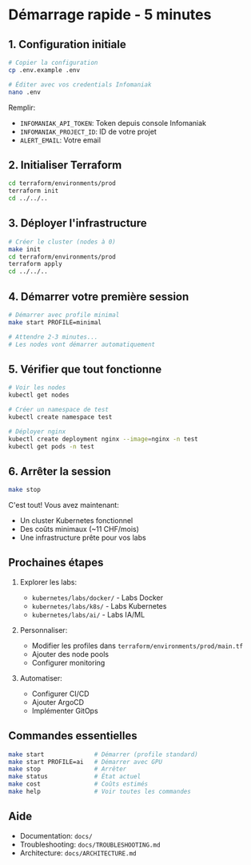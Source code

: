 # Démarrage rapide - 5 minutes

## 1. Configuration initiale

```bash
# Copier la configuration
cp .env.example .env

# Éditer avec vos credentials Infomaniak
nano .env
```

Remplir:
- `INFOMANIAK_API_TOKEN`: Token depuis console Infomaniak
- `INFOMANIAK_PROJECT_ID`: ID de votre projet
- `ALERT_EMAIL`: Votre email

## 2. Initialiser Terraform

```bash
cd terraform/environments/prod
terraform init
cd ../../..
```

## 3. Déployer l'infrastructure

```bash
# Créer le cluster (nodes à 0)
make init
cd terraform/environments/prod
terraform apply
cd ../../..
```

## 4. Démarrer votre première session

```bash
# Démarrer avec profile minimal
make start PROFILE=minimal

# Attendre 2-3 minutes...
# Les nodes vont démarrer automatiquement
```

## 5. Vérifier que tout fonctionne

```bash
# Voir les nodes
kubectl get nodes

# Créer un namespace de test
kubectl create namespace test

# Déployer nginx
kubectl create deployment nginx --image=nginx -n test
kubectl get pods -n test
```

## 6. Arrêter la session

```bash
make stop
```

C'est tout! Vous avez maintenant:
- Un cluster Kubernetes fonctionnel
- Des coûts minimaux (~11 CHF/mois)
- Une infrastructure prête pour vos labs

## Prochaines étapes

1. Explorer les labs:
   - `kubernetes/labs/docker/` - Labs Docker
   - `kubernetes/labs/k8s/` - Labs Kubernetes
   - `kubernetes/labs/ai/` - Labs IA/ML

2. Personnaliser:
   - Modifier les profiles dans `terraform/environments/prod/main.tf`
   - Ajouter des node pools
   - Configurer monitoring

3. Automatiser:
   - Configurer CI/CD
   - Ajouter ArgoCD
   - Implémenter GitOps

## Commandes essentielles

```bash
make start              # Démarrer (profile standard)
make start PROFILE=ai   # Démarrer avec GPU
make stop               # Arrêter
make status             # État actuel
make cost               # Coûts estimés
make help               # Voir toutes les commandes
```

## Aide

- Documentation: `docs/`
- Troubleshooting: `docs/TROUBLESHOOTING.md`
- Architecture: `docs/ARCHITECTURE.md`
